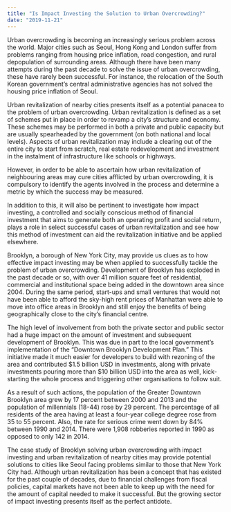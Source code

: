 ```yaml
---
title: "Is Impact Investing the Solution to Urban Overcrowding?"
date: "2019-11-21"
---
```


Urban overcrowding is becoming an increasingly serious problem across the world. Major cities such as Seoul, Hong Kong and London suffer from problems ranging from housing price inflation, road congestion, and rural depopulation of surrounding areas. Although there have been many attempts during the past decade to solve the issue of urban overcrowding, these have rarely been successful. For instance, the relocation of the South Korean government’s central administrative agencies has not solved the housing price inflation of Seoul.

Urban revitalization of nearby cities presents itself as a potential panacea to the problem of urban overcrowding. Urban revitalization is defined as a set of schemes put in place in order to revamp a city’s structure and economy. These schemes may be performed in both a private and public capacity but are usually spearheaded by the government (on both national and local levels). Aspects of urban revitalization may include a clearing out of the entire city to start from scratch, real estate redevelopment and investment in the instalment of infrastructure like schools or highways.

However, in order to be able to ascertain how urban revitalization of neighbouring areas may cure cities afflicted by urban overcrowding, it is compulsory to identify the agents involved in the process and determine a metric by which the success may be measured.

In addition to this, it will also be pertinent to investigate how impact investing, a controlled and socially conscious method of financial investment that aims to generate both an operating profit and social return, plays a role in select successful cases of urban revitalization and see how this method of investment can aid the revitalization initiative and be applied elsewhere.

Brooklyn, a borough of New York City, may provide us clues as to how effective impact investing may be when applied to successfully tackle the problem of urban overcrowding. Development of Brooklyn has exploded in the past decade or so, with over 41 million square feet of residential, commercial and institutional space being added in the downtown area since 2004. During the same period, start-ups and small ventures that would not have been able to afford the sky-high rent prices of Manhattan were able to move into office areas in Brooklyn and still enjoy the benefits of being geographically close to the city’s financial centre.

The high level of involvement from both the private sector and public sector had a huge impact on the amount of investment and subsequent development of Brooklyn. This was due in part to the local government’s implementation of the “Downtown Brooklyn Development Plan.” This initiative made it much easier for developers to build with rezoning of the area and contributed $1.5 billion USD in investments, along with private investments pouring more than $10 billion USD into the area as well, kick-starting the whole process and triggering other organisations to follow suit.

As a result of such actions, the population of the Greater Downtown Brooklyn area grew by 17 percent between 2000 and 2013 and the population of millennials (18-44) rose by 29 percent. The percentage of all residents of the area having at least a four-year college degree rose from 35 to 55 percent. Also, the rate for serious crime went down by 84% between 1990 and 2014. There were 1,908 robberies reported in 1990 as opposed to only 142 in 2014.

The case study of Brooklyn solving urban overcrowding with impact investing and urban revitalization of nearby cities may provide potential solutions to cities like Seoul facing problems similar to those that New York City had. Although urban revitalization has been a concept that has existed for the past couple of decades, due to financial challenges from fiscal policies, capital markets have not been able to keep up with the need for the amount of capital needed to make it successful. But the growing sector of impact investing presents itself as the perfect antidote.
